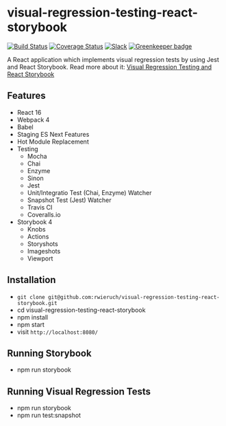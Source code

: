 # visual-regression-testing-react-storybook

[![Build Status](https://travis-ci.org/rwieruch/visual-regression-testing-react-storybook.svg?branch=master)](https://travis-ci.org/rwieruch/visual-regression-testing-react-storybook) [![Coverage Status](https://coveralls.io/repos/github/rwieruch/visual-regression-testing-react-storybook/badge.svg?branch=master)](https://coveralls.io/github/rwieruch/visual-regression-testing-react-storybook?branch=master) [![Slack](https://slack-the-road-to-learn-react.wieruch.com/badge.svg)](https://slack-the-road-to-learn-react.wieruch.com/) [![Greenkeeper badge](https://badges.greenkeeper.io/rwieruch/visual-regression-testing-react-storybook.svg)](https://greenkeeper.io/)

A React application which implements visual regression tests by using Jest and React Storybook. Read more about it: [Visual Regression Testing and React Storybook](https://www.robinwieruch.de/visual-regression-testing-react-storybook/)

## Features

* React 16
* Webpack 4
* Babel
* Staging ES Next Features
* Hot Module Replacement
* Testing
  * Mocha
  * Chai
  * Enzyme
  * Sinon
  * Jest
  * Unit/Integratio Test (Chai, Enzyme) Watcher
  * Snapshot Test (Jest) Watcher
  * Travis CI
  * Coveralls.io
* Storybook 4
  * Knobs
  * Actions
  * Storyshots
  * Imageshots
  * Viewport

## Installation

* `git clone git@github.com:rwieruch/visual-regression-testing-react-storybook.git`
* cd visual-regression-testing-react-storybook
* npm install
* npm start
* visit `http://localhost:8080/`

## Running Storybook

* npm run storybook

## Running Visual Regression Tests

* npm run storybook
* npm run test:snapshot
